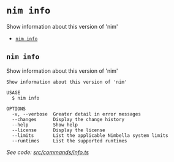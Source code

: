 `nim info`
==========

Show information about this version of 'nim'

* [`nim info`](#nim-info)

## `nim info`

Show information about this version of 'nim'

```
Show information about this version of 'nim'

USAGE
  $ nim info

OPTIONS
  -v, --verbose  Greater detail in error messages
  --changes      Display the change history
  --help         Show help
  --license      Display the license
  --limits       List the applicable Nimbella system limits
  --runtimes     List the supported runtimes
```

_See code: [src/commands/info.ts](https://github.com/nimbella/nimbella-cli/blob/v1.14.0/src/commands/info.ts)_
